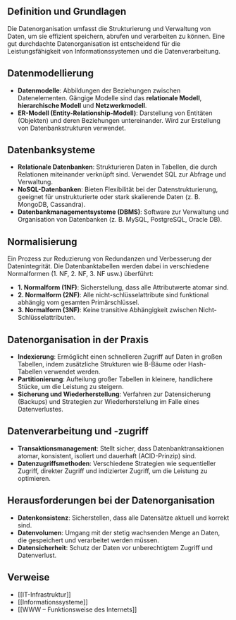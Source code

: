 ## Definition und Grundlagen
Die Datenorganisation umfasst die Strukturierung und Verwaltung von Daten, um sie effizient speichern, abrufen und verarbeiten zu können. Eine gut durchdachte Datenorganisation ist entscheidend für die Leistungsfähigkeit von Informationssystemen und die Datenverarbeitung. 
## Datenmodellierung 

- **Datenmodelle**: Abbildungen der Beziehungen zwischen Datenelementen. Gängige Modelle sind das **relationale Modell**, **hierarchische Modell** und **Netzwerkmodell**. 
- **ER-Modell (Entity-Relationship-Modell)**: Darstellung von Entitäten (Objekten) und deren Beziehungen untereinander. Wird zur Erstellung von Datenbankstrukturen verwendet. 
## Datenbanksysteme 

- **Relationale Datenbanken**: Strukturieren Daten in Tabellen, die durch Relationen miteinander verknüpft sind. Verwendet SQL zur Abfrage und Verwaltung. 
- **NoSQL-Datenbanken**: Bieten Flexibilität bei der Datenstrukturierung, geeignet für unstrukturierte oder stark skalierende Daten (z. B. MongoDB, Cassandra). 
- **Datenbankmanagementsysteme (DBMS)**: Software zur Verwaltung und Organisation von Datenbanken (z. B. MySQL, PostgreSQL, Oracle DB). 
## Normalisierung

Ein Prozess zur Reduzierung von Redundanzen und Verbesserung der Datenintegrität. Die Datenbanktabellen werden dabei in verschiedene Normalformen (1. NF, 2. NF, 3. NF usw.) überführt: 
- **1. Normalform (1NF)**: Sicherstellung, dass alle Attributwerte atomar sind. 
- **2. Normalform (2NF)**: Alle nicht-schlüsselattribute sind funktional abhängig vom gesamten Primärschlüssel. 
- **3. Normalform (3NF)**: Keine transitive Abhängigkeit zwischen Nicht-Schlüsselattributen. 
## Datenorganisation in der Praxis

- **Indexierung**: Ermöglicht einen schnelleren Zugriff auf Daten in großen Tabellen, indem zusätzliche Strukturen wie B-Bäume oder Hash-Tabellen verwendet werden. 
- **Partitionierung**: Aufteilung großer Tabellen in kleinere, handlichere Stücke, um die Leistung zu steigern. 
- **Sicherung und Wiederherstellung**: Verfahren zur Datensicherung (Backups) und Strategien zur Wiederherstellung im Falle eines Datenverlustes. 
## Datenverarbeitung und -zugriff 

- **Transaktionsmanagement**: Stellt sicher, dass Datenbanktransaktionen atomar, konsistent, isoliert und dauerhaft (ACID-Prinzip) sind. 
- **Datenzugriffsmethoden**: Verschiedene Strategien wie sequentieller Zugriff, direkter Zugriff und indizierter Zugriff, um die Leistung zu optimieren. 
## Herausforderungen bei der Datenorganisation 

- **Datenkonsistenz**: Sicherstellen, dass alle Datensätze aktuell und korrekt sind. 
- **Datenvolumen**: Umgang mit der stetig wachsenden Menge an Daten, die gespeichert und verarbeitet werden müssen. 
- **Datensicherheit**: Schutz der Daten vor unberechtigtem Zugriff und Datenverlust. 
## Verweise 

- [[IT-Infrastruktur]] 
- [[Informationssysteme]] 
- [[WWW – Funktionsweise des Internets]]